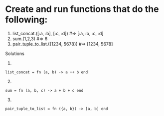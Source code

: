 # Create and run functions that do the following: 

1. list_concat.([:a, :b], [:c, :d]) #=> [:a, :b, :c, :d]
2. sum.(1,2,3) #=> 6
3. pair_tuple_to_list.({1234, 5678}) #=> [1234, 5678]

Solutions

1.
  ```
  list_concat = fn (a, b) -> a ++ b end
  ```
  
2. 
  ```
  sum = fn (a, b, c) -> a + b + c end
  ```

3.
  ```
  pair_tuple_to_list = fn ({a, b}) -> [a, b] end
  ```